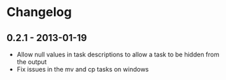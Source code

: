# Changelog

## 0.2.1 - 2013-01-19

- Allow null values in task descriptions to allow a task to be hidden from the output
- Fix issues in the mv and cp tasks on windows